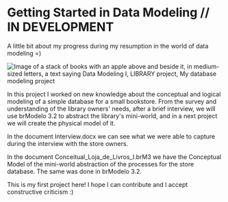 # Getting Started in Data Modeling // IN DEVELOPMENT
A little bit about my progress during my resumption in the world of data modeling =)

![Image of a stack of books with an apple above and beside it, in medium-sized letters, a text saying Data Modeling I, LIBRARY project, My database modeling project](https://user-images.githubusercontent.com/102270053/179326643-0c9a82d0-0ccf-42fc-8c22-5be67989996f.png)

In this project I worked on new knowledge about the conceptual and logical modeling of a simple database for a small bookstore. 
From the survey and understanding of the library owners' needs, after a brief interview, we will use brModelo 3.2 to abstract the library's mini-world, and in a next project we will create the physical model of it. 

In the document Interview.docx we can see what we were able to capture during the interview with the store owners.

In the document Conceitual_Loja_de_Livros_I.brM3 we have the Conceptual Model of the mini-world abstraction of the processes for the store database. The same was done in brModelo 3.2.

This is my first project here! I hope I can contribute and I accept constructive criticism :)
